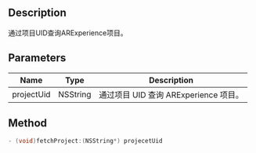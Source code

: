 ## Description

通过项目UID查询ARExperience项目。

## Parameters 

| Name       | Type     | Description                                                                            |
| ---------- | -------- | -------------------------------------------------------------------------------------- |
| projectUid | NSString | 通过项目 UID 查询 ARExperience 项目。 |

## Method

```objectivec
- (void)fetchProject:(NSString*) projecetUid
```